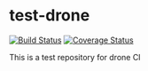 # test-drone
[![Build Status](https://travis-ci.com/hongyanwang/test-travis.svg?branch=master)](https://travis-ci.com/hongyanwang/test-travis)
[![Coverage Status](https://coveralls.io/repos/github/hongyanwang/test-travis/badge.svg?branch=master)](https://coveralls.io/github/hongyanwang/test-travis?branch=master)

This is a test repository for drone CI
